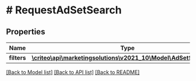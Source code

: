# # RequestAdSetSearch

## Properties

Name | Type | Description | Notes
------------ | ------------- | ------------- | -------------
**filters** | [**\criteo\api\marketingsolutions\v2021_10\Model\AdSetSearchFilter**](AdSetSearchFilter.md) |  | [optional]

[[Back to Model list]](../../README.md#models) [[Back to API list]](../../README.md#endpoints) [[Back to README]](../../README.md)

